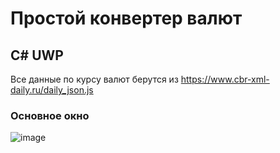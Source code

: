 # Простой конвертер валют 
## C# UWP

Все данные по курсу валют берутся из https://www.cbr-xml-daily.ru/daily_json.js

### Основное окно
![image](https://user-images.githubusercontent.com/39992462/159155079-d813ecc4-ac6d-473a-9c0f-77126b3e8d4d.png)


